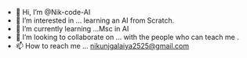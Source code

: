 - 👋 Hi, I’m @Nik-code-AI
- 👀 I’m interested in ... learning an AI from Scratch.
- 🌱 I’m currently learning ...Msc in AI
- 💞️ I’m looking to collaborate on ... with the people who can teach me . 
- 📫 How to reach me ... nikunjgalaiya2525@gmail.com


<!---
Nik-code-AI/Nik-code-AI is a ✨ special ✨ repository because its `README.md` (this file) appears on your GitHub profile.
You can click the Preview link to take a look at your changes.
--->
